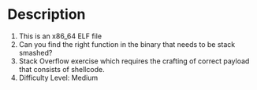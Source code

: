 # Description
1. This is an x86_64 ELF file
2. Can you find the right function in the binary that needs to be stack smashed?
3. Stack Overflow exercise which requires the crafting of correct payload that consists of shellcode.
4. Difficulty Level: Medium
